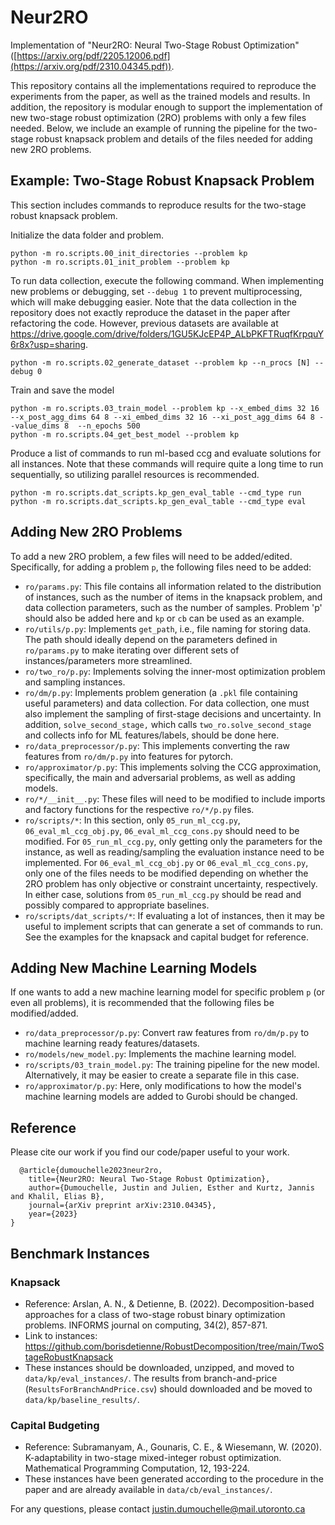 # Neur2RO
Implementation of "Neur2RO: Neural Two-Stage Robust Optimization" ([https://arxiv.org/pdf/2205.12006.pdf](https://arxiv.org/pdf/2310.04345.pdf)).  

This repository contains all the implementations required to reproduce the experiments from the paper, as well as the trained models and results.  In addition, the repository is modular enough to support the implementation of new two-stage robust optimization (2RO) problems with only a few files needed.  Below, we include an example of running the pipeline for the two-stage robust knapsack problem and details of the files needed for adding new 2RO problems.  


## Example:  Two-Stage Robust Knapsack Problem

This section includes commands to reproduce results for the two-stage robust knapsack problem.

Initialize the data folder and problem.
```
python -m ro.scripts.00_init_directories --problem kp
python -m ro.scripts.01_init_problem --problem kp 
```



To run data collection, execute the following command.  When implementing new problems or debugging, set `--debug 1` to prevent multiprocessing, which will make debugging easier.  Note that the data collection in the repository does not exactly reproduce the dataset in the paper after refactoring the code.  However, previous datasets are available at https://drive.google.com/drive/folders/1GU5KJcEP4P_ALbPKFTRuqfKrpquY6r8x?usp=sharing.  
```
python -m ro.scripts.02_generate_dataset --problem kp --n_procs [N] --debug 0
```

Train and save the model
```
python -m ro.scripts.03_train_model --problem kp --x_embed_dims 32 16 --x_post_agg_dims 64 8 --xi_embed_dims 32 16 --xi_post_agg_dims 64 8 --value_dims 8  --n_epochs 500
python -m ro.scripts.04_get_best_model --problem kp
```

Produce a list of commands to run ml-based ccg and evaluate solutions for all instances.  Note that these commands will require quite a long time to run sequentially, so utilizing parallel resources is recommended.  
```
python -m ro.scripts.dat_scripts.kp_gen_eval_table --cmd_type run
python -m ro.scripts.dat_scripts.kp_gen_eval_table --cmd_type eval
```


## Adding New 2RO Problems

To add a new 2RO problem, a few files will need to be added/edited. Specifically, for adding a problem `p`, the following files need to be added:
- `ro/params.py`: This file contains all information related to the distribution of instances, such as the number of items in the knapsack problem, and data collection parameters, such as the number of samples.  Problem 'p' should also be added here and `kp` or `cb` can be used as an example.  
- `ro/utils/p.py`: Implements `get_path`, i.e., file naming for storing data. The path should ideally depend on the parameters defined in `ro/params.py` to make iterating over different sets of instances/parameters more streamlined.  
- `ro/two_ro/p.py`: Implements solving the inner-most optimization problem and sampling instances.
- `ro/dm/p.py`: Implements problem generation (a `.pkl` file containing useful parameters) and data collection.  For data collection, one must also implement the sampling of first-stage decisions and uncertainty. In addition, `solve_second_stage,` which calls `two_ro.solve_second_stage` and collects info for ML features/labels, should be done here.
- `ro/data_preprocessor/p.py`: This implements converting the raw features from `ro/dm/p.py` into features for pytorch. 
- `ro/approximator/p.py`: This implements solving the CCG approximation, specifically, the main and adversarial problems, as well as adding models.  
- `ro/*/__init__.py`: These files will need to be modified to include imports and factory functions for the respective `ro/*/p.py` files.
- `ro/scripts/*`:  In this section, only `05_run_ml_ccg.py`, `06_eval_ml_ccg_obj.py`, `06_eval_ml_ccg_cons.py` should need to be modified.  For `05_run_ml_ccg.py`, only getting only the parameters for the instance, as well as reading/sampling the evaluation instance need to be implemented.  For `06_eval_ml_ccg_obj.py` or `06_eval_ml_ccg_cons.py`, only one of the files needs to be modified depending on whether the 2RO problem has only objective or constraint uncertainty, respectively.  In either case, solutions from `05_run_ml_ccg.py` should be read and possibly compared to appropriate baselines.
- `ro/scripts/dat_scripts/*`:  If evaluating a lot of instances, then it may be useful to implement scripts that can generate a set of commands to run.  See the examples for the knapsack and capital budget for reference.  

## Adding New Machine Learning Models
If one wants to add a new machine learning model for specific problem `p` (or even all problems), it is recommended that the following files be modified/added.
- `ro/data_preprocessor/p.py`: Convert raw features from `ro/dm/p.py` to machine learning ready features/datasets.
- `ro/models/new_model.py`: Implements the machine learning model.
- `ro/scripts/03_train_model.py`:  The training pipeline for the new model.  Alternatively, it may be easier to create a separate file in this case.
- `ro/approximator/p.py`:  Here, only modifications to how the model's machine learning models are added to Gurobi should be changed.



## Reference

Please cite our work if you find our code/paper useful to your work.

```
  @article{dumouchelle2023neur2ro,
    title={Neur2RO: Neural Two-Stage Robust Optimization},
    author={Dumouchelle, Justin and Julien, Esther and Kurtz, Jannis and Khalil, Elias B},
    journal={arXiv preprint arXiv:2310.04345},
    year={2023}
}
```

## Benchmark Instances

### Knapsack
- Reference: Arslan, A. N., & Detienne, B. (2022). Decomposition-based approaches for a class of two-stage robust binary optimization problems. INFORMS journal on computing, 34(2), 857-871.
- Link to instances: https://github.com/borisdetienne/RobustDecomposition/tree/main/TwoStageRobustKnapsack
- These instances should be downloaded, unzipped, and moved to `data/kp/eval_instances/`.  The results from branch-and-price (`ResultsForBranchAndPrice.csv`) should downloaded and be moved to `data/kp/baseline_results/`.
  
### Capital Budgeting
- Reference: Subramanyam, A., Gounaris, C. E., & Wiesemann, W. (2020). K-adaptability in two-stage mixed-integer robust optimization. Mathematical Programming Computation, 12, 193-224.
- These instances have been generated according to the procedure in the paper and are already available in `data/cb/eval_instances/`.


For any questions, please contact justin.dumouchelle@mail.utoronto.ca
